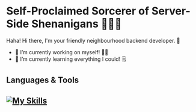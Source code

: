 # Self-Proclaimed Sorcerer of Server-Side Shenanigans 🧛🏻‍♂️

Haha! Hi there, I'm your friendly neighbourhood backend developer. 🥸

- 🔭 I’m currently working on myself! 🏋️‍♂️
- 🌱 I’m currently learning everything I could! 🗒️

## Languages & Tools
[![My Skills](https://skillicons.dev/icons?i=js,ts,go,nodejs,express,nestjs,docker,kubernetes,graphql,prisma,mongodb,postgres,redis,git,postman,vscode,linux)](https://skillicons.dev)
---
